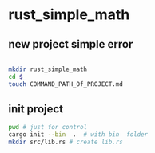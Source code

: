 
# rust_simple_math

## new project simple error

```bash

mkdir rust_simple_math
cd $_
touch COMMAND_PATH_Of_PROJECT.md
```

## init project

```bash
pwd # just for control
cargo init --bin  .  # with bin  folder
mkdir src/lib.rs # create lib.rs
```
